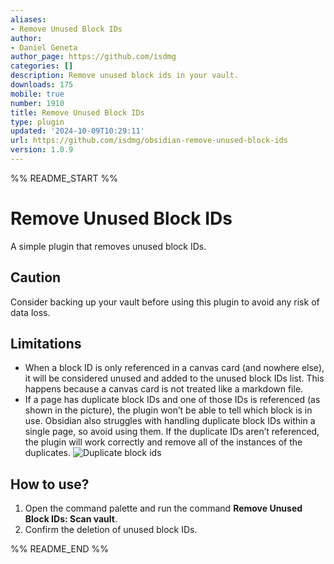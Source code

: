 ```yaml
---
aliases:
- Remove Unused Block IDs
author:
- Daniel Geneta
author_page: https://github.com/isdmg
categories: []
description: Remove unused block ids in your vault.
downloads: 175
mobile: true
number: 1910
title: Remove Unused Block IDs
type: plugin
updated: '2024-10-09T10:29:11'
url: https://github.com/isdmg/obsidian-remove-unused-block-ids
version: 1.0.9
---
```


%% README_START %%

# Remove Unused Block IDs
A simple plugin that removes unused block IDs.

## Caution
Consider backing up your vault before using this plugin to avoid any risk of data loss.

## Limitations
- When a block ID is only referenced in a canvas card (and nowhere else), it will be considered unused and added to the unused block IDs list. This happens because a canvas card is not treated like a markdown file.
- If a page has duplicate block IDs and one of those IDs is referenced (as shown in the picture), the plugin won’t be able to tell which block is in use. Obsidian also struggles with handling duplicate block IDs within a single page, so avoid using them. If the duplicate IDs aren’t referenced, the plugin will work correctly and remove all of the instances of the duplicates.
![Duplicate block ids](https://i.imgur.com/YVLT6zO.png)

## How to use?
1. Open the command palette and run the command **Remove Unused Block IDs: Scan vault**.
2. Confirm the deletion of unused block IDs.

%% README_END %%